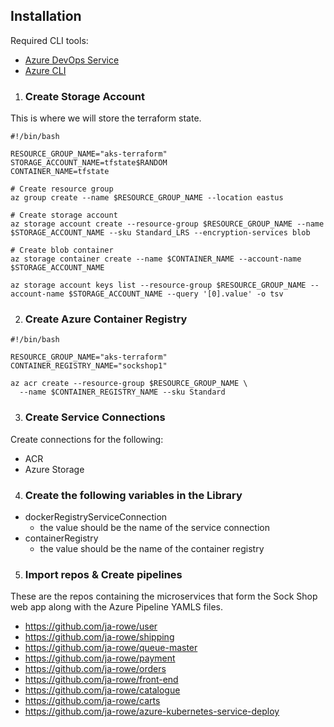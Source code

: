 
## Installation

Required CLI tools:

- [Azure DevOps Service](https://azure.microsoft.com/en-us/products/devops)
- [Azure CLI](https://learn.microsoft.com/en-us/cli/azure/install-azure-cli)

1. ### Create Storage Account

This is where we will store the terraform state.

```
#!/bin/bash

RESOURCE_GROUP_NAME="aks-terraform"
STORAGE_ACCOUNT_NAME=tfstate$RANDOM
CONTAINER_NAME=tfstate

# Create resource group
az group create --name $RESOURCE_GROUP_NAME --location eastus

# Create storage account
az storage account create --resource-group $RESOURCE_GROUP_NAME --name $STORAGE_ACCOUNT_NAME --sku Standard_LRS --encryption-services blob

# Create blob container
az storage container create --name $CONTAINER_NAME --account-name $STORAGE_ACCOUNT_NAME

az storage account keys list --resource-group $RESOURCE_GROUP_NAME --account-name $STORAGE_ACCOUNT_NAME --query '[0].value' -o tsv
```
2. ### Create Azure Container Registry

```
#!/bin/bash

RESOURCE_GROUP_NAME="aks-terraform"
CONTAINER_REGISTRY_NAME="sockshop1"

az acr create --resource-group $RESOURCE_GROUP_NAME \
  --name $CONTAINER_REGISTRY_NAME --sku Standard
```

3. ### Create Service Connections

Create connections for the following:
- ACR
- Azure Storage

4. ### Create the following variables in the Library
-  dockerRegistryServiceConnection
    - the value should be the name of the service connection
- containerRegistry
    - the value should be the name of the container registry
5. ### Import repos & Create pipelines

These are the repos containing the microservices that form the Sock Shop web app along with the Azure Pipeline YAMLS files.
- https://github.com/ja-rowe/user
- https://github.com/ja-rowe/shipping
- https://github.com/ja-rowe/queue-master
- https://github.com/ja-rowe/payment
- https://github.com/ja-rowe/orders
- https://github.com/ja-rowe/front-end
- https://github.com/ja-rowe/catalogue
- https://github.com/ja-rowe/carts
- https://github.com/ja-rowe/azure-kubernetes-service-deploy